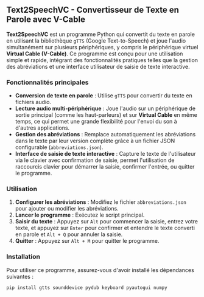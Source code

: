 ## Text2SpeechVC - Convertisseur de Texte en Parole avec V-Cable

**Text2SpeechVC** est un programme Python qui convertit du texte en parole en utilisant la bibliothèque `gTTS` (Google Text-to-Speech) et joue l'audio simultanément sur plusieurs périphériques, y compris le périphérique virtuel **Virtual Cable (V-Cable)**. Ce programme est conçu pour une utilisation simple et rapide, intégrant des fonctionnalités pratiques telles que la gestion des abréviations et une interface utilisateur de saisie de texte interactive.

### Fonctionnalités principales

- **Conversion de texte en parole** : Utilise `gTTS` pour convertir du texte en fichiers audio.
- **Lecture audio multi-périphérique** : Joue l'audio sur un périphérique de sortie principal (comme les haut-parleurs) et sur **Virtual Cable** en même temps, ce qui permet une grande flexibilité pour l'envoi du son à d'autres applications.
- **Gestion des abréviations** : Remplace automatiquement les abréviations dans le texte par leur version complète grâce à un fichier JSON configurable (`abbreviations.json`).
- **Interface de saisie de texte interactive** : Capture le texte de l'utilisateur via le clavier avec confirmation de saisie, permet l'utilisation de raccourcis clavier pour démarrer la saisie, confirmer l'entrée, ou quitter le programme.

### Utilisation

1. **Configurer les abréviations** : Modifiez le fichier `abbreviations.json` pour ajouter ou modifier les abréviations.
2. **Lancer le programme** : Exécutez le script principal.
3. **Saisir du texte** : Appuyez sur `Alt` pour commencer la saisie, entrez votre texte, et appuyez sur `Enter` pour confirmer et entendre le texte converti en parole et `Alt + Q` pour annuler la saisie.
4. **Quitter** : Appuyez sur `Alt + M` pour quitter le programme.

### Installation

Pour utiliser ce programme, assurez-vous d'avoir installé les dépendances suivantes :

```bash
pip install gtts sounddevice pydub keyboard pyautogui numpy
